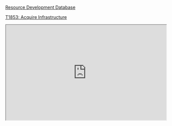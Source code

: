 [Resource Development Database](https://cmndcntrl.notion.site/ATT-CK-TTP-Database-82388bfa18a6411c8bdf844a7880bc6b?pvs=4)

[T1853: Acquire Infrastructure](https://cmndcntrl.notion.site/T1583-Acquire-Infrastructure-74a19ba912a74f478f8184fe7ea56dfc?pvs=4)
[]()
[]()
[]()
[]()
[]()
<iframe
  src="https://cmndcntrl.notion.site/ATT-CK-TTP-Database-82388bfa18a6411c8bdf844a7880bc6b?pvs=4"
  style="width:100%; height:300px;"
></iframe>
